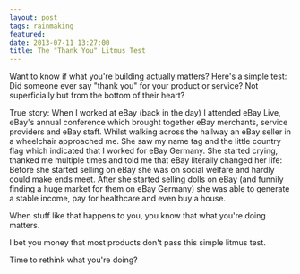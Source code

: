 ```yaml
---
layout: post
tags: rainmaking
featured:
date: 2013-07-11 13:27:00
title: The "Thank You" Litmus Test
---
```

Want to know if what you're building actually matters? Here's a simple test: Did someone ever say "thank you" for your product or service? Not superficially but from the bottom of their heart?

True story: When I worked at eBay (back in the day) I attended eBay Live, eBay's annual conference which brought together eBay merchants, service providers and eBay staff. Whilst walking across the hallway an eBay seller in a wheelchair approached me. She saw my name tag and the little country flag which indicated that I worked for eBay Germany. She started crying, thanked me multiple times and told me that eBay literally changed her life: Before she started selling on eBay she was on social welfare and hardly could make ends meet. After she started selling dolls on eBay (and funnily finding a huge market for them on eBay Germany) she was able to generate a stable income, pay for healthcare and even buy a house.

When stuff like that happens to you, you know that what you're doing matters.

I bet you money that most products don't pass this simple litmus test.

Time to rethink what you're doing?